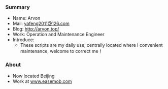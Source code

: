 ### Summary
- Name: Arvon
- Mail: yafeng2011@126.com
- Blog: http://arvon.top/
- Work: Operation and Maintenance Engineer
- Introduce: 
  * These scripts are my daily use, centrally located where I convenient maintenance, welcome to correct me！









### About
- Now located Beijing
- Work at www.easemob.com
